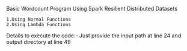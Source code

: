 Basic Wordcount Program Using Spark Resilient Distributed Datasets
	
	1.Using Normal Functions
	2.Using Lambda Functions

Details to execute the code:-
Just provide the input path at line 24 and output directory at line 49
